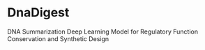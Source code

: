 # DnaDigest
DNA Summarization Deep Learning Model for Regulatory Function Conservation and Synthetic Design
